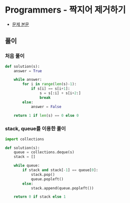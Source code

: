 # Programmers - 짝지어 제거하기

- [문제 본문](https://programmers.co.kr/learn/courses/30/lessons/12973)

## 풀이

### 처음 풀이

```python
def solution(s):
    answer = True

    while answer:
        for i in range(len(s)-1):
            if s[i] == s[i+1]:
                s = s[:i] + s[i+2:]
                break
        else:
            answer = False

    return 1 if len(s) == 0 else 0
```

### stack, queue를 이용한 풀이

```python
import collections

def solution(s):
    queue = collections.deque(s)
    stack = []

    while queue:
        if stack and stack[-1] == queue[0]:
            stack.pop()
            queue.popleft()
        else:
            stack.append(queue.popleft())

    return 0 if stack else 1
```